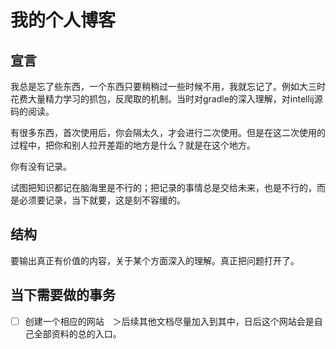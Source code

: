 # 我的个人博客

## 宣言

我总是忘了些东西，一个东西只要稍稍过一些时候不用，我就忘记了。例如大三时花费大量精力学习的抓包，反爬取的机制。当时对gradle的深入理解，对intellij源码的阅读。

有很多东西，首次使用后，你会隔太久，才会进行二次使用。但是在这二次使用的过程中，把你和别人拉开差距的地方是什么？就是在这个地方。

你有没有记录。

试图把知识都记在脑海里是不行的；把记录的事情总是交给未来，也是不行的，而是必须要记录，当下就要，这是刻不容缓的。


## 结构

要输出真正有价值的内容，关于某个方面深入的理解。真正把问题打开了。


## 当下需要做的事务

* [ ] 创建一个相应的网站　＞后续其他文档尽量加入到其中，日后这个网站会是自己全部资料的总的入口。
